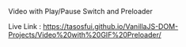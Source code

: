 Video with Play/Pause Switch and Preloader

Live Link : https://tasosfui.github.io/VanillaJS-DOM-Projects/Video%20with%20GIF%20Preloader/
